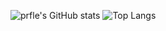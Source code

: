 ![prfle's GitHub stats](https://github-readme-stats.vercel.app/api?username=prfle&show_icons=true&theme=radical)
![Top Langs](https://github-readme-stats.vercel.app/api/top-langs/?username=prfle&layout=compact&theme=radical)

